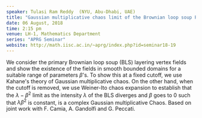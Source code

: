 ```yaml
---
speaker: Tulasi Ram Reddy  (NYU, Abu-Dhabi, UAE)
title: "Gaussian multiplicative chaos limit of the Brownian loop soup Poisson layering fields"
date: 06 August, 2018
time: 2:15 pm
venue: LH-1, Mathematics Department
series: "APRG Seminar"
website: http://math.iisc.ac.in/~aprg/index.php?id=seminar18-19
---
```


We consider the primary Brownian loop soup (BLS) layering vertex fields and show the existence of the fields in smooth bounded domains for a suitable range of parameters $\beta$'s. To show this at a fixed cutoff, we use Kahane's theory of Gaussian multiplicative chaos. On the other hand, when the cutoff is removed, we use Weiner-Ito chaos expansion to establish that the $\lambda-\beta^2$ limit as the intensity $\lambda$ of the BLS diverges and $\beta$ goes to 0 such that $\lambda\beta^2$ is constant, is a complex Gaussian multiplicative Chaos. Based on joint work with F. Camia, A. Gandolfi and G. Peccati.
